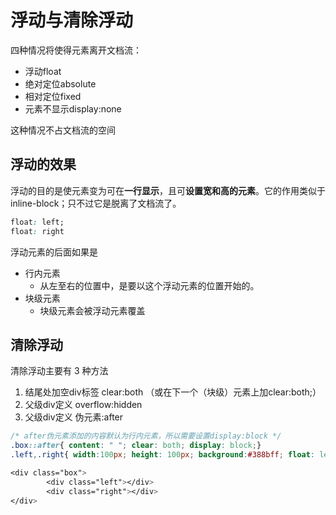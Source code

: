 # 浮动与清除浮动

四种情况将使得元素离开文档流：

* 浮动float
* 绝对定位absolute
* 相对定位fixed
* 元素不显示display:none

这种情况不占文档流的空间

## 浮动的效果

浮动的目的是使元素变为可在**一行显示**，且可**设置宽和高的元素**。它的作用类似于inline-block；只不过它是脱离了文档流了。

```CSS
float: left;
float: right
```

浮动元素的后面如果是

* 行内元素
  * 从左至右的位置中，是要以这个浮动元素的位置开始的。
* 块级元素
  * 块级元素会被浮动元素覆盖

## 清除浮动

清除浮动主要有 3 种方法

1. 结尾处加空div标签 clear:both （或在下一个（块级）元素上加clear:both;）
2. 父级div定义 overflow:hidden
3. 父级div定义 伪元素:after

```CSS
/* after伪元素添加的内容默认为行内元素，所以需要设置display:block */
.box::after{ content: " "; clear: both; display: block;}
.left,.right{ width:100px; height: 100px; background:#388bff; float: left;}

<div class="box">
        <div class="left"></div>
        <div class="right"></div>
</div>  
```
